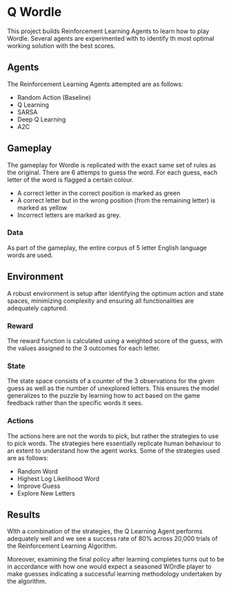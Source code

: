 # Q Wordle

This project builds Reinforcement Learning Agents to learn how to play Wordle. Several agents are experimented with to identify th most optimal working solution with the best scores.

## Agents

The Reinforcement Learning Agents attempted are as follows:
- Random Action (Baseline)
- Q Learning
- SARSA
- Deep Q Learning
- A2C

## Gameplay

The gameplay for Wordle is replicated with the exact same set of rules as the original. There are 6 attemps to guess the word. For each guess, each letter of the word is flagged a certain colour.

- A correct letter in the correct position is marked as green
- A correct letter but in the wrong position (from the remaining letter) is marked as yellow
- Incorrect letters are marked as grey.

### Data

As part of the gameplay, the entire corpus of 5 letter English language words are used.

## Environment

A robust environment is setup after identifying the optimum action and state spaces, minimizing complexity and ensuring all functionalities are adequately captured.

### Reward

The reward function is calculated using a weighted score of the guess, with the values assigned to the 3 outcomes for each letter.

### State

The state space consists of a counter of the 3 observations for the given guess as well as the number of unexplored letters. This ensures the model generalizes to the puzzle by learning how to act based on the game feedback rather than the specific words it sees.

### Actions

The actions here are not the words to pick, but rather the strategies to use to pick words. The strategies here essentially replicate human behaviour to an extent to understand how the agent works. Some of the strategies used are as follows:

- Random Word
- Highest Log Likelihood Word
- Improve Guess
- Explore New Letters

## Results

WIth a combination of the strategies, the Q Learning Agent performs adequately well and we see a success rate of 80% across 20,000 trials of the Reinforcement Learning Algorithm.

Moreover, examining the final policy after learning completes turns out to be in accordance with how one would expect a seasoned WOrdle player to make guesses indicating a successful learning methodology undertaken by the algorithm.
